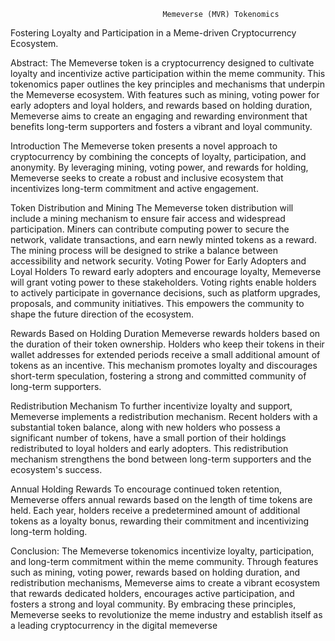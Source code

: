                                       Memeverse (MVR) Tokenomics
Fostering Loyalty and Participation in a Meme-driven Cryptocurrency Ecosystem.

Abstract:
The Memeverse token is a cryptocurrency designed to cultivate loyalty and incentivize active 
participation within the meme community. This tokenomics paper outlines the key principles and 
mechanisms that underpin the Memeverse ecosystem. With features such as mining, voting power 
for early adopters and loyal holders, and rewards based on holding 
duration, Memeverse aims to create an engaging and rewarding environment that benefits long-term 
supporters and fosters a vibrant and loyal community.

Introduction
The Memeverse token presents a novel approach to cryptocurrency by combining the concepts of 
loyalty, participation, and anonymity. By leveraging mining, voting power, 
and rewards for holding, Memeverse seeks to create a robust and inclusive ecosystem that 
incentivizes long-term commitment and active engagement.

Token Distribution and Mining
The Memeverse token distribution will include a mining mechanism to ensure fair access and 
widespread participation. Miners can contribute computing power to secure the network, validate 
transactions, and earn newly minted tokens as a reward. The mining process will be designed to 
strike a balance between accessibility and network security.
Voting Power for Early Adopters and Loyal Holders
To reward early adopters and encourage loyalty, Memeverse will grant voting power to these 
stakeholders. Voting rights enable holders to actively participate in governance decisions, such as 
platform upgrades, proposals, and community initiatives. This empowers the community to shape 
the future direction of the ecosystem.

Rewards Based on Holding Duration
Memeverse rewards holders based on the duration of their token ownership. Holders who keep their 
tokens in their wallet addresses for extended periods receive a small additional amount of tokens as 
an incentive. This mechanism promotes loyalty and discourages short-term speculation, fostering a 
strong and committed community of long-term supporters.

Redistribution Mechanism
To further incentivize loyalty and support, Memeverse implements a redistribution mechanism. 
Recent holders with a substantial token balance, along with new holders who possess a significant 
number of tokens, have a small portion of their holdings redistributed to loyal holders and early 
adopters. This redistribution mechanism strengthens the bond between long-term supporters and 
the ecosystem's success.

Annual Holding Rewards
To encourage continued token retention, Memeverse offers annual rewards based on the length of 
time tokens are held. Each year, holders receive a predetermined amount of additional tokens as a 
loyalty bonus, rewarding their commitment and incentivizing long-term holding.

Conclusion:
The Memeverse tokenomics incentivize loyalty, participation, and long-term commitment within the 
meme community. Through features such as mining, voting power, rewards 
based on holding duration, and redistribution mechanisms, Memeverse aims to create a vibrant 
ecosystem that rewards dedicated holders, encourages active participation, and fosters a strong and 
loyal community. By embracing these principles, Memeverse seeks to revolutionize the meme 
industry and establish itself as a leading cryptocurrency in the digital memeverse

